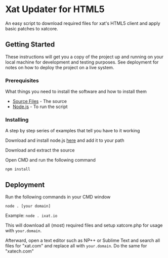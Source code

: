 # Xat Updater for HTML5

An easy script to download required files for xat's HTML5 client and apply basic patches to xatcore.

## Getting Started

These instructions will get you a copy of the project up and running on your local machine for development and testing purposes. See deployment for notes on how to deploy the project on a live system.

### Prerequisites

What things you need to install the software and how to install them

* [Source Files](https://github.com/austinh115/xat-html5/archive/master.zip) - The source
* [Node.js](https://nodejs.org/en/) - To run the script

### Installing

A step by step series of examples that tell you have to it working

Download and install node.js [here](https://nodejs.org/en/download/) and add it to your path

Download and extract the source

Open CMD and run the following command

```
npm install
```

## Deployment

Run the following commands in your CMD window

```
node . [your domain]
```
Example: ``node . ixat.io``

This will download all (most) required files and setup xatcore.php for usage with `your.domain`.

Afterward, open a text editor such as NP++ or Sublime Text and search all files for "xat.com" and replace all with `your.domain`.
Do the same for "xatech.com"
